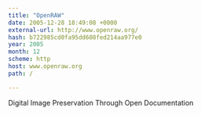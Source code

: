 ```yaml
---
title: "OpenRAW"
date: 2005-12-28 18:49:08 +0000
external-url: http://www.openraw.org/
hash: b722985cd0fa95dd608fed214aa977e0
year: 2005
month: 12
scheme: http
host: www.openraw.org
path: /

---
```


Digital Image Preservation Through Open Documentation
